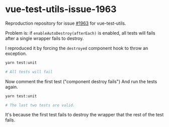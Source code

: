 # vue-test-utils-issue-1963

Reproduction repository for issue [#1963](https://github.com/vuejs/vue-test-utils/issues/1963) for vue-test-utils.

Problem is: if `enableAutoDestroy(afterEach)` is enabled, all tests will fails after a single wrapper fails to destroy.

I reproduced it by forcing the `destroyed` component hook to throw an exception.

```bash
yarn test:unit

# All tests will fail
```

Now comment the first test ("component destroy fails")
And run the tests again.

```bash
yarn test:unit

# The last two tests are valid.
```

It's because the first test fails to destroy the wrapper that the rest of the test fails.

